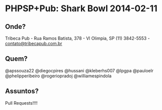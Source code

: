 PHPSP+Pub: Shark Bowl 2014-02-11
================================


Onde?
-----
Tribeca Pub - Rua Ramos Batista, 378 - Vl Olimpia, SP (11) 3842-5553 - contato@tribecapub.com.br


Quem?
-----

@apssouza22
@diegocpires
@hussani
@kleberhs007
@lpgpa
@pauloelr
@phelipperibeiro
@rogeriopradoj
@williamespindola


Assuntos?
---------

Pull Requests!!!!
